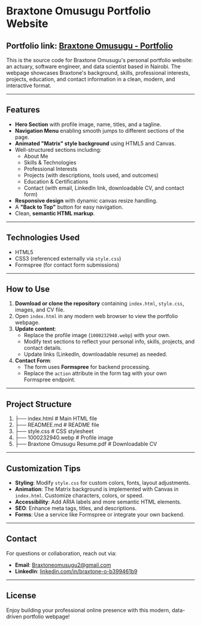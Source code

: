 # Braxtone Omusugu Portfolio Website

**Portfolio link**: [Braxtone Omusugu - Portfolio](https://braxtoneoms.github.io/My-portfolio/)
---

This is the source code for Braxtone Omusugu's personal portfolio website: an actuary, software engineer, and data scientist based in Nairobi. The webpage showcases Braxtone's background, skills, professional interests, projects, education, and contact information in a clean, modern, and interactive format.

---

## Features

- **Hero Section** with profile image, name, titles, and a tagline.
- **Navigation Menu** enabling smooth jumps to different sections of the page.
- **Animated "Matrix" style background** using HTML5 and Canvas.
- Well-structured sections including:
  - About Me  
  - Skills & Technologies  
  - Professional Interests  
  - Projects (with descriptions, tools used, and outcomes)  
  - Education & Certifications  
  - Contact (with email, LinkedIn link, downloadable CV, and contact form)
- **Responsive design** with dynamic canvas resize handling.
- A **"Back to Top"** button for easy navigation.
- Clean, **semantic HTML markup**.

---

## Technologies Used

- HTML5  
- CSS3 (referenced externally via `style.css`)  
- Formspree (for contact form submissions)

---

## How to Use

1. **Download or clone the repository** containing `index.html`, `style.css`, images, and CV file.
2. Open `index.html` in any modern web browser to view the portfolio webpage.
3. **Update content**:
   - Replace the profile image (`1000232940.webp`) with your own.
   - Modify text sections to reflect your personal info, skills, projects, and contact details.
   - Update links (LinkedIn, downloadable resume) as needed.
4. **Contact Form**:
   - The form uses **Formspree** for backend processing.
   - Replace the `action` attribute in the form tag with your own Formspree endpoint.

---

## Project Structure

1. ├── index.html # Main HTML file
2. ├── READMEE.md # README file
3. ├── style.css # CSS stylesheet
4. ├── 1000232940.webp # Profile image
5. ├── Braxtone Omusugu Resume.pdf # Downloadable CV


---

## Customization Tips

- **Styling**: Modify `style.css` for custom colors, fonts, layout adjustments.  
- **Animation**: The Matrix background is implemented with Canvas in `index.html`. Customize characters, colors, or speed.  
- **Accessibility**: Add ARIA labels and more semantic HTML elements.  
- **SEO**: Enhance meta tags, titles, and descriptions.  
- **Forms**: Use a service like Formspree or integrate your own backend.

---

## Contact

For questions or collaboration, reach out via:

- **Email**: [Braxtoneomusugu2@gmail.com](mailto:Braxtoneomusugu2@gmail.com)  
- **LinkedIn**: [linkedin.com/in/braxtone-o-b399461b9](https://linkedin.com/in/braxtone-o-b399461b9)

---

## License

Enjoy building your professional online presence with this modern, data-driven portfolio webpage!

